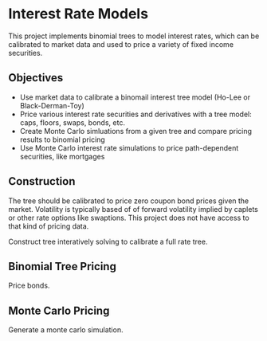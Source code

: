 # Interest Rate Models
This project implements binomial trees to model interest rates, which can be calibrated to market data and used to price a variety of fixed income securities. 

## Objectives
* Use market data to calibrate a binomail interest tree model (Ho-Lee or Black-Derman-Toy)
* Price various interest rate securities and derivatives with a tree model: caps, floors, swaps, bonds, etc.
* Create Monte Carlo simluations from a given tree and compare pricing results to binomial pricing
* Use Monte Carlo interest rate simulations to price path-dependent securities, like mortgages 

## Construction 
The tree should be calibrated to price zero coupon bond prices given the market. Volatility is typically based of of forward volatility implied by caplets or other rate options like swaptions. This project does not have access to that kind of pricing data.

Construct tree interatively solving to calibrate a full rate tree. 

## Binomial Tree Pricing
Price bonds.

## Monte Carlo Pricing
Generate a monte carlo simulation. 


